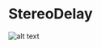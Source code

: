 # StereoDelay

![alt text](https://github.com/joeloftusdev/StereoDelay/main/Resources/Screenshot.png "Screenshot")
